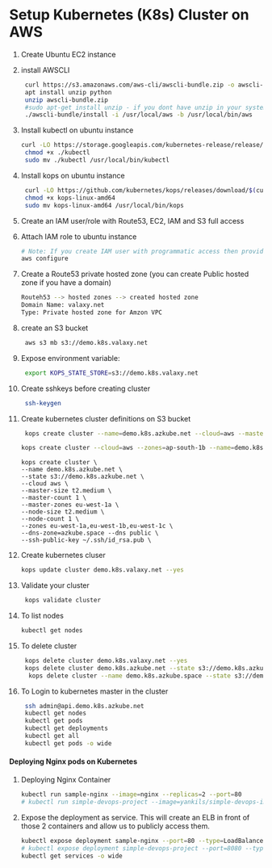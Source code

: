 # Setup Kubernetes (K8s) Cluster on AWS


1. Create Ubuntu EC2 instance
1. install AWSCLI
   ```sh
    curl https://s3.amazonaws.com/aws-cli/awscli-bundle.zip -o awscli-bundle.zip
    apt install unzip python
    unzip awscli-bundle.zip
    #sudo apt-get install unzip - if you dont have unzip in your system
    ./awscli-bundle/install -i /usr/local/aws -b /usr/local/bin/aws
    ```

1. Install kubectl on ubuntu instance
   ```sh
   curl -LO https://storage.googleapis.com/kubernetes-release/release/$(curl -s https://storage.googleapis.com/kubernetes-release/release/stable.txt)/bin/linux/amd64/kubectl
    chmod +x ./kubectl
    sudo mv ./kubectl /usr/local/bin/kubectl
   ```

1. Install kops on ubuntu instance
   ```sh
    curl -LO https://github.com/kubernetes/kops/releases/download/$(curl -s https://api.github.com/repos/kubernetes/kops/releases/latest | grep tag_name | cut -d '"' -f 4)/kops-linux-amd64
    chmod +x kops-linux-amd64
    sudo mv kops-linux-amd64 /usr/local/bin/kops
    ```
1. Create an IAM user/role  with Route53, EC2, IAM and S3 full access

1. Attach IAM role to ubuntu instance
   ```sh
   # Note: If you create IAM user with programmatic access then provide Access keys. Otherwise region information is enough
   aws configure
    ```

1. Create a Route53 private hosted zone (you can create Public hosted zone if you have a domain)
   ```sh
   Routeh53 --> hosted zones --> created hosted zone  
   Domain Name: valaxy.net
   Type: Private hosted zone for Amzon VPC
   ```

1. create an S3 bucket
   ```sh
    aws s3 mb s3://demo.k8s.valaxy.net
   ```
1. Expose environment variable:
   ```sh
    export KOPS_STATE_STORE=s3://demo.k8s.valaxy.net
   ```

1. Create sshkeys before creating cluster
   ```sh
    ssh-keygen
   ```

1. Create kubernetes cluster definitions on S3 bucket
   ```sh
    kops create cluster --name=demo.k8s.azkube.net --cloud=aws --master-size=t2.micro --master-count=1 --master-zones us-west-2a --node-size=t2.micro --zones=us-west-2a,us-west-2b   --dns-zone=azkube.net --dns private

   kops create cluster --cloud=aws --zones=ap-south-1b --name=demo.k8s.valaxy.net --dns-zone=valaxy.net --dns private 
    ```
    ```
    kops create cluster \
   --name demo.k8s.azkube.net \
   --state s3://demo.k8s.azkube.net \
   --cloud aws \
   --master-size t2.medium \
   --master-count 1 \
   --master-zones eu-west-1a \
   --node-size t2.medium \
   --node-count 1 \
   --zones eu-west-1a,eu-west-1b,eu-west-1c \
   --dns-zone=azkube.space --dns public \
   --ssh-public-key ~/.ssh/id_rsa.pub \
    ```

1. Create kubernetes cluser
    ```sh
    kops update cluster demo.k8s.valaxy.net --yes
    ```

1. Validate your cluster
     ```sh
      kops validate cluster
    ```

1. To list nodes
   ```sh
   kubectl get nodes
   ```

1. To delete cluster
    ```sh
     kops delete cluster demo.k8s.valaxy.net --yes
     kops delete cluster demo.k8s.azkube.net --state s3://demo.k8s.azkube.net --yes
      kops delete cluster --name demo.k8s.azkube.space --state s3://demo.k8s.azkube.space --yes

    ```
1. To Login to kubernetes master in the cluster
    ```sh
     ssh admin@api.demo.k8s.azkube.net
     kubectl get nodes
     kubectl get pods
     kubectl get deployments
     kubectl get all
     kubectl get pods -o wide
    ```
   
#### Deploying Nginx pods on Kubernetes
1. Deploying Nginx Container
    ```sh
    kubectl run sample-nginx --image=nginx --replicas=2 --port=80
    # kubectl run simple-devops-project --image=yankils/simple-devops-image --replicas=2 --port=8080
    
   ```

1. Expose the deployment as service. This will create an ELB in front of those 2 containers and allow us to publicly access them.
   ```sh
   kubectl expose deployment sample-nginx --port=80 --type=LoadBalancer
   # kubectl expose deployment simple-devops-project --port=8080 --type=LoadBalancer
   kubectl get services -o wide
   ```
